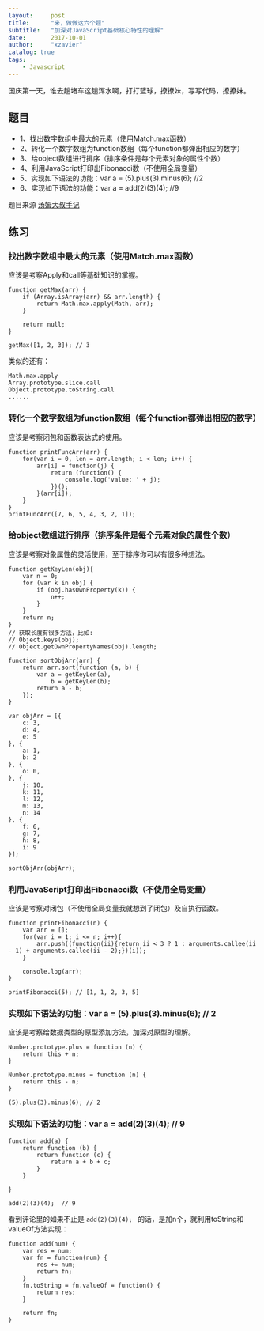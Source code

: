 ```yaml
---
layout:     post
title:      "来，做做这六个题"
subtitle:   "加深对JavaScript基础核心特性的理解"
date:       2017-10-01
author:     "xzavier"
catalog: true
tags:
    - Javascript
---
```


国庆第一天，谁去趟堵车这趟浑水啊，打打篮球，撩撩妹，写写代码，撩撩妹。

## 题目

 - 1、找出数字数组中最大的元素（使用Match.max函数）
 - 2、转化一个数字数组为function数组（每个function都弹出相应的数字）
 - 3、给object数组进行排序（排序条件是每个元素对象的属性个数）
 - 4、利用JavaScript打印出Fibonacci数（不使用全局变量）
 - 5、实现如下语法的功能：var a = (5).plus(3).minus(6); //2
 - 6、实现如下语法的功能：var a = add(2)(3)(4); //9

题目来源 [汤姆大叔手记][1]

## 练习

### 找出数字数组中最大的元素（使用Match.max函数）

应该是考察Apply和call等基础知识的掌握。

    function getMax(arr) {
        if (Array.isArray(arr) && arr.length) {
            return Math.max.apply(Math, arr);
        }
    
        return null;
    }

    getMax([1, 2, 3]); // 3

类似的还有：
    
    Math.max.apply
    Array.prototype.slice.call  
    Object.prototype.toString.call
    ......

### 转化一个数字数组为function数组（每个function都弹出相应的数字）

应该是考察闭包和函数表达式的使用。

    function printFuncArr(arr) {    
        for(var i = 0, len = arr.length; i < len; i++) {
            arr[i] = function(j) {
                return (function() {
                    console.log('value: ' + j);
                })();
            }(arr[i]);
        }
    }
    printFuncArr([7, 6, 5, 4, 3, 2, 1]);

### 给object数组进行排序（排序条件是每个元素对象的属性个数）

应该是考察对象属性的灵活使用，至于排序你可以有很多种想法。

    function getKeyLen(obj){
        var n = 0;
        for (var k in obj) {
            if (obj.hasOwnProperty(k)) {
                n++;
            }
        }
        return n;
    }
    // 获取长度有很多方法，比如:
    // Object.keys(obj);
    // Object.getOwnPropertyNames(obj).length;
    
    function sortObjArr(arr) {
        return arr.sort(function (a, b) {
            var a = getKeyLen(a),
                b = getKeyLen(b);
            return a - b;
        });
    }
    
    var objArr = [{
        c: 3,
        d: 4,
        e: 5
    }, {
        a: 1,
        b: 2
    }, {
        o: 0,
    }, {
        j: 10,
        k: 11,
        l: 12,
        m: 13,
        n: 14
    }, {
        f: 6,
        g: 7,
        h: 8,
        i: 9
    }];
    
    sortObjArr(objArr);

### 利用JavaScript打印出Fibonacci数（不使用全局变量）

应该是考察对闭包（不使用全局变量我就想到了闭包）及自执行函数。

    function printFibonacci(n) {
        var arr = [];
        for(var i = 1; i <= n; i++){
            arr.push((function(ii){return ii < 3 ? 1 : arguments.callee(ii - 1) + arguments.callee(ii - 2);})(i));
        }
        
        console.log(arr);
    }
    
    printFibonacci(5); // [1, 1, 2, 3, 5]

### 实现如下语法的功能：var a = (5).plus(3).minus(6); // 2

应该是考察给数据类型的原型添加方法，加深对原型的理解。

    Number.prototype.plus = function (n) {
        return this + n;
    }

    Number.prototype.minus = function (n) {
        return this - n;
    }
     
    (5).plus(3).minus(6); // 2

### 实现如下语法的功能：var a = add(2)(3)(4); // 9

    function add(a) {
        return function (b) {
            return function (c) {
                return a + b + c;
            }
        }
     
    }
    
    add(2)(3)(4);  // 9

看到评论里的如果不止是 `add(2)(3)(4); ` 的话，是加n个，就利用toString和valueOf方法实现：

    function add(num) {
        var res = num;
        var fn = function(num) {
            res += num;
            return fn;
        }
        fn.toString = fn.valueOf = function() {
            return res;
        }
        
        return fn;
    }



  [1]: http://www.cnblogs.com/TomXu/archive/2012/02/10/2342098.html#!comments